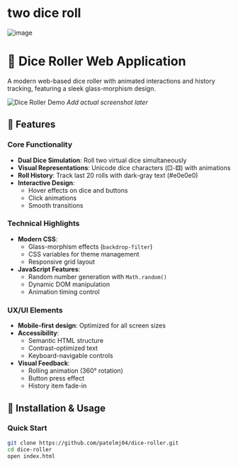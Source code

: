 # two dice roll

![image](https://github.com/user-attachments/assets/a4e5650e-4b27-4703-a060-95047bd71c45)

# 🎲 Dice Roller Web Application

A modern web-based dice roller with animated interactions and history tracking, featuring a sleek glass-morphism design.

![Dice Roller Demo](https://via.placeholder.com/800x500.png?text=Dice+Roller+Demo+Shot) *Add actual screenshot later*

## 🌟 Features

### Core Functionality
- **Dual Dice Simulation**: Roll two virtual dice simultaneously
- **Visual Representations**: Unicode dice characters (⚀-⚅) with animations
- **Roll History**: Track last 20 rolls with dark-gray text (#e0e0e0)
- **Interactive Design**: 
  - Hover effects on dice and buttons
  - Click animations
  - Smooth transitions

### Technical Highlights
- **Modern CSS**: 
  - Glass-morphism effects (`backdrop-filter`)
  - CSS variables for theme management
  - Responsive grid layout
- **JavaScript Features**:
  - Random number generation with `Math.random()`
  - Dynamic DOM manipulation
  - Animation timing control

### UX/UI Elements
- **Mobile-first design**: Optimized for all screen sizes
- **Accessibility**:
  - Semantic HTML structure
  - Contrast-optimized text
  - Keyboard-navigable controls
- **Visual Feedback**:
  - Rolling animation (360° rotation)
  - Button press effect
  - History item fade-in

## 🚀 Installation & Usage

### Quick Start
```bash
git clone https://github.com/patelmj04/dice-roller.git
cd dice-roller
open index.html
